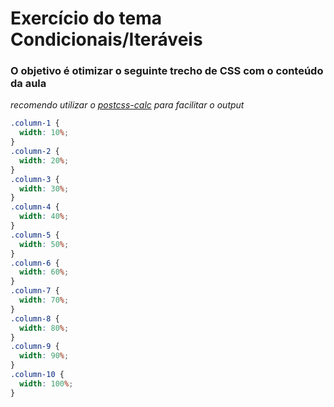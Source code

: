 # Exercício do tema Condicionais/Iteráveis

### O objetivo é otimizar o seguinte trecho de CSS com o conteúdo da aula

*recomendo utilizar o [postcss-calc](https://github.com/postcss/postcss-calc) para facilitar o output*

```scss
.column-1 {
  width: 10%;
}
.column-2 {
  width: 20%;
}
.column-3 {
  width: 30%;
}
.column-4 {
  width: 40%;
}
.column-5 {
  width: 50%;
}
.column-6 {
  width: 60%;
}
.column-7 {
  width: 70%;
}
.column-8 {
  width: 80%;
}
.column-9 {
  width: 90%;
}
.column-10 {
  width: 100%;
}

```
